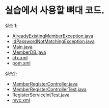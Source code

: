# 실습에서 사용할 뼈대 코드.
실습 1:
* [AlreadyExistingMemberException.java](https://github.com/madvirus/springlec/blob/master/ex1/AlreadyExistingMemberException.java)
* [IdPasswordNotMatchingException.java](https://github.com/madvirus/springlec/blob/master/ex1/IdPasswordNotMatchingException.java)
* [Main.java](https://github.com/madvirus/springlec/blob/master/ex1/Main.java)
* [MemberDB.java](https://github.com/madvirus/springlec/blob/master/ex1/MemberDB.java)
* [ctx.xml](https://github.com/madvirus/springlec/blob/master/ex1/ctx.xml)
* [pom.xml](https://github.com/madvirus/springlec/blob/master/ex1/pom.xml)

실습2:
* [MemberRegisterController.java](https://github.com/madvirus/springlec/blob/master/ex2/MemberRegisterController.java)
* [MemberRegisterControllerTest.java](https://github.com/madvirus/springlec/blob/master/ex2/MemberRegisterControllerTest.java)
* [RegisterServiceIntTest.java](https://github.com/madvirus/springlec/blob/master/ex2/RegisterServiceIntTest.java)
* [mvc.xml](https://github.com/madvirus/springlec/blob/master/ex2/mvc.xml)

